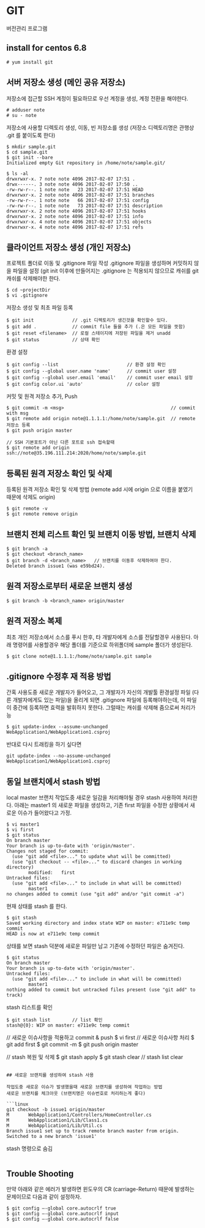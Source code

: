 # GIT 

버전관리 프로그램

## install for centos 6.8

```linux
# yum install git 
```

## 서버 저장소 생성 (메인 공유 저장소)

저장소에 접근할 SSH 계정이 필요하므로 우선 계정을 생성, 계정 전환을 해야한다.

```linux
# adduser note		
# su - note
```

저장소에 사용할 디렉토리 생성, 이동, 빈 저장소를 생성 (저장소 디렉토리명은 관행상 .git 를 붙이도록 한다)
		
```linux	
$ mkdir sample.git			
$ cd sample.git		 	
$ git init --bare
Initialized empty Git repository in /home/note/sample.git/	

$ ls -al
drwxrwxr-x. 7 note note 4096 2017-02-07 17:51 .
drwx------. 3 note note 4096 2017-02-07 17:50 ..
-rw-rw-r--. 1 note note   23 2017-02-07 17:51 HEAD
drwxrwxr-x. 2 note note 4096 2017-02-07 17:51 branches
-rw-rw-r--. 1 note note   66 2017-02-07 17:51 config
-rw-rw-r--. 1 note note   73 2017-02-07 17:51 description
drwxrwxr-x. 2 note note 4096 2017-02-07 17:51 hooks
drwxrwxr-x. 2 note note 4096 2017-02-07 17:51 info
drwxrwxr-x. 4 note note 4096 2017-02-07 17:51 objects
drwxrwxr-x. 4 note note 4096 2017-02-07 17:51 refs
```

## 클라이언트 저장소 생성 (개인 저장소)

프로젝트 폴더로 이동 및 .gitignore 파일 작성
.gitignore 파일을 생성하며 커밋하지 않을 파일을 설정 (git init 이후에 만들어지는 .gitignore 는 적용되지 않으므로 캐쉬를 git 캐쉬를 삭제해야한 한다.

```linux
$ cd ~projectDir
$ vi .gitignore
```

저장소 생성 및 최초 파일 등록

```linux
$ git init				// .git 디렉토리가 생긴것을 확인할수 있다.
$ git add .				// commit file 들을 추가 (.은 모든 파일을 뜻함)
$ git reset <filename>	// 로컬 스테이지에 저장된 파일을 제거 unadd
$ git status			// 상태 확인
```

환경 설정

```linux
$ git config --list							// 환경 설정 확인
$ git config --global user.name 'name'		// commit user 설정
$ git config --global user.email 'email'	// commit user email 설정
$ git config color.ui 'auto'				// color 설정
```

커밋 및 원격 저장소 추가, Push

```linux
$ git commit -m <msg>										// commit with msg
$ git remote add origin note@1.1.1.1:/home/note/sample.git 	// remote 저장소 등록
$ git push origin master

// SSH 기본포트가 아닌 다른 포트로 ssh 접속할때 
$ git remote add origin ssh://note@35.196.111.214:2020/home/note/sample.git
```

## 등록된 원격 저장소 확인 및 삭제

등록된 원격 저장소 확인 및 삭제 방법 (remote add 시에 origin 으로 이름을 붙였기 때문에 삭제도 origin)

```linux
$ git remote -v
$ git remote remove origin
```

## 브랜치 전체 리스트 확인 및 브랜치 이동 방법, 브랜치 삭제

```linux
$ git branch -a
$ git checkout <branch_name>
$ git branch -d <branch_name>	// 브랜치를 이동후 삭제하여야 한다.
Deleted branch issue1 (was e59bd24).
```

## 원격 저장소로부터 새로운 브랜치 생성
```linux
$ git branch -b <branch_name> origin/master
```

## 원격 저장소 복제

최초 개인 저장소에서 소스를 푸시 한후, 타 개발자에게 소스를 전달할경우 사용된다. 아래 명령어를 사용할경우 해당 폴더를 기준으로 하위폴더에 sample 폴더가 생성된다.

```linux
$ git clone note@1.1.1.1:/home/note/sample.git sample
```

## .gitignore 수정후 재 적용 방법

간혹 사용도중 새로운 개발자가 들어오고, 그 개발자가 자신의 개발툴 환경설정 파일 (다른 개발자에게도 있는 파일)을 올리게 되면 .gitignore 파일에 등록해야하는데, 이 파일이 중간에 등록하면 효력을 발휘하지 못한다.
그럴때는 캐쉬를 삭제해 줌으로써 처리가능

```linux
$ git update-index --assume-unchanged WebApplication1/WebApplication1.csproj 
```

반대로 다시 트래킹을 하기 싶다면

```linux
git update-index --no-assume-unchanged WebApplication1/WebApplication1.csproj  
```

## 동일 브랜치에서 stash 방법

local master 브랜치 작업도중 새로운 일감을 처리해야될 경우 stash 사용하여 처리한다. 
아래는 master1 의 새로운 파일을 생성하고, 기존 first 파일을 수정한 상황에서 새로운 이슈가 들어왔다고 가정. 

```linux
$ vi master1		
$ vi first			
$ git status 
On branch master
Your branch is up-to-date with 'origin/master'.
Changes not staged for commit:
  (use "git add <file>..." to update what will be committed)
  (use "git checkout -- <file>..." to discard changes in working directory)
        modified:   first
Untracked files:
  (use "git add <file>..." to include in what will be committed)
        master1
no changes added to commit (use "git add" and/or "git commit -a")
```

현재 상태를 stash 를 한다.

```linux
$ git stash
Saved working directory and index state WIP on master: e711e9c temp commit
HEAD is now at e711e9c temp commit
```

상태를 보면 stash 덕분에 새로운 파일만 남고 기존에 수정하던 파일은 숨겨진다.

```linux
$ git status		
On branch master
Your branch is up-to-date with 'origin/master'.
Untracked files:
  (use "git add <file>..." to include in what will be committed)
        master1
nothing added to commit but untracked files present (use "git add" to track)
```

stash 리스트를 확인

```linux
$ git stash list		// list 확인
stash@{0}: WIP on master: e711e9c temp commit
```

// 새로운 이슈사항을 적용하고 commit & push
$ vi first	// 새로운 이슈사항 처리
$ git add first
$ git commit -m <msg>
$ git push origin master

// stash 복원 및 삭제
$ git stash apply
$ git stash clear	// stash list clear 
``` 

## 새로운 브랜치를 생성하여 stash 사용

작업도중 새로운 이슈가 발생했을때 새로운 브랜치를 생성하여 작업하는 방법
새로운 브랜치를 체크아웃 (브랜치명은 이슈번호로 처리하는게 좋다)

```linux
git checkout -b issue1 origin/master
M       WebApplication1/Controllers/HomeController.cs
M       WebApplication1/Lib/Class1.cs
M       WebApplication1/Lib/Util.cs
Branch issue1 set up to track remote branch master from origin.
Switched to a new branch 'issue1'
```

stash 명령으로 숨김
```linux

```

## Trouble Shooting

만약 아래와 같은 에러가 발생하면 윈도우의 CR (carriage-Return) 때문에 발생하는 문제이므로 다음과 같이 설정하자.

```linux
$ git config –-global core.autocrlf true
$ git config –-global core.autocrlf input
$ git config –-global core.autocrlf false
```